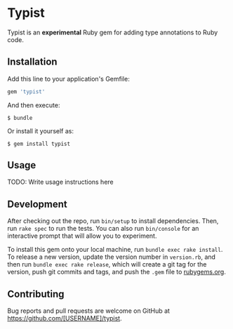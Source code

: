 # Typist

Typist is an **experimental** Ruby gem for adding type annotations to Ruby code.

## Installation

Add this line to your application's Gemfile:

```ruby
gem 'typist'
```

And then execute:

    $ bundle

Or install it yourself as:

    $ gem install typist

## Usage

TODO: Write usage instructions here

## Development

After checking out the repo, run `bin/setup` to install dependencies. Then, run `rake spec` to run the tests. You can also run `bin/console` for an interactive prompt that will allow you to experiment.

To install this gem onto your local machine, run `bundle exec rake install`. To release a new version, update the version number in `version.rb`, and then run `bundle exec rake release`, which will create a git tag for the version, push git commits and tags, and push the `.gem` file to [rubygems.org](https://rubygems.org).

## Contributing

Bug reports and pull requests are welcome on GitHub at https://github.com/[USERNAME]/typist.
